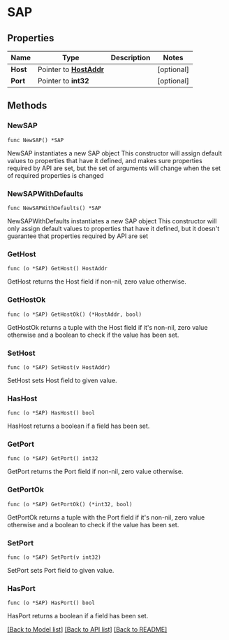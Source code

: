# SAP

## Properties

Name | Type | Description | Notes
------------ | ------------- | ------------- | -------------
**Host** | Pointer to [**HostAddr**](HostAddr.md) |  | [optional] 
**Port** | Pointer to **int32** |  | [optional] 

## Methods

### NewSAP

`func NewSAP() *SAP`

NewSAP instantiates a new SAP object
This constructor will assign default values to properties that have it defined,
and makes sure properties required by API are set, but the set of arguments
will change when the set of required properties is changed

### NewSAPWithDefaults

`func NewSAPWithDefaults() *SAP`

NewSAPWithDefaults instantiates a new SAP object
This constructor will only assign default values to properties that have it defined,
but it doesn't guarantee that properties required by API are set

### GetHost

`func (o *SAP) GetHost() HostAddr`

GetHost returns the Host field if non-nil, zero value otherwise.

### GetHostOk

`func (o *SAP) GetHostOk() (*HostAddr, bool)`

GetHostOk returns a tuple with the Host field if it's non-nil, zero value otherwise
and a boolean to check if the value has been set.

### SetHost

`func (o *SAP) SetHost(v HostAddr)`

SetHost sets Host field to given value.

### HasHost

`func (o *SAP) HasHost() bool`

HasHost returns a boolean if a field has been set.

### GetPort

`func (o *SAP) GetPort() int32`

GetPort returns the Port field if non-nil, zero value otherwise.

### GetPortOk

`func (o *SAP) GetPortOk() (*int32, bool)`

GetPortOk returns a tuple with the Port field if it's non-nil, zero value otherwise
and a boolean to check if the value has been set.

### SetPort

`func (o *SAP) SetPort(v int32)`

SetPort sets Port field to given value.

### HasPort

`func (o *SAP) HasPort() bool`

HasPort returns a boolean if a field has been set.


[[Back to Model list]](../README.md#documentation-for-models) [[Back to API list]](../README.md#documentation-for-api-endpoints) [[Back to README]](../README.md)


